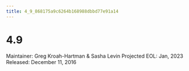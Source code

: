 ```yaml
---
title: 4_9_868175a9c6264b168988dbbd77e91a14
---
```


# 4.9

Maintainer: Greg Kroah-Hartman & Sasha Levin
Projected EOL: Jan, 2023
Released: December 11, 2016